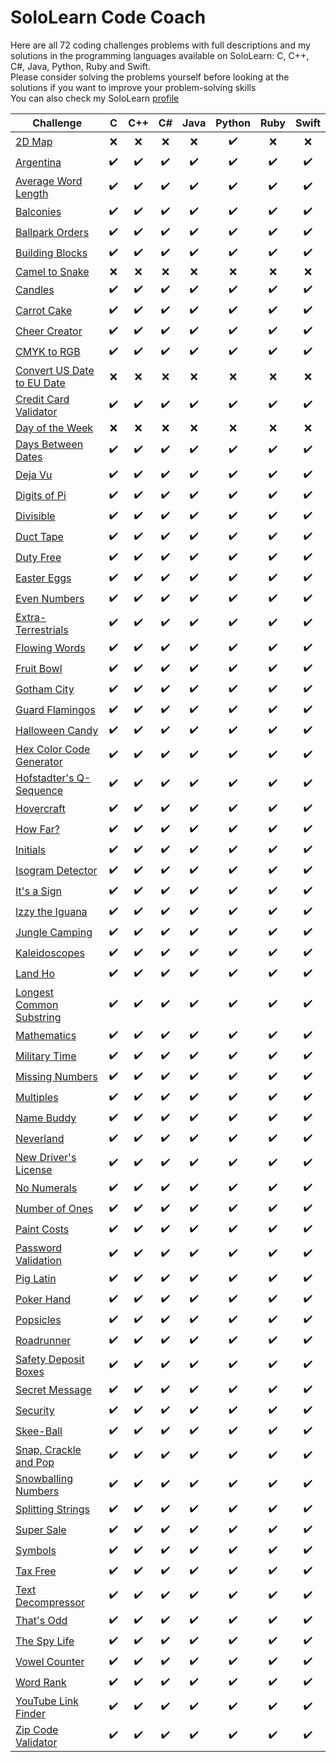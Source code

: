 # SoloLearn Code Coach

Here are all 72 coding challenges problems with full descriptions and my solutions in the programming languages available on SoloLearn: C, C++, C#, Java, Python, Ruby and Swift.  
Please consider solving the problems yourself before looking at the solutions if you want to improve your problem-solving skills  
You can also check my SoloLearn [profile](https://www.sololearn.com/profile/17500820)

Challenge | C   | C++ | C#  | Java | Python | Ruby | Swift |
---|:---:|:---:|:---:|:---:|:---:|:---:|:---:
[2D Map](<Code Coach/2D Map>)|❌|❌|❌|❌|✔️|❌|❌
[Argentina](<Code Coach/Argentina>)|✔️|✔️|✔️|✔️|✔️|✔️|✔️
[Average Word Length](<Code Coach/Average Word Length>)|✔️|✔️|✔️|✔️|✔️|✔️|✔️
[Balconies](<Code Coach/Balconies>)|✔️|✔️|✔️|✔️|✔️|✔️|✔️
[Ballpark Orders](<Code Coach/Ballpark Orders>)|✔️|✔️|✔️|✔️|✔️|✔️|✔️
[Building Blocks](<Code Coach/Building Blocks>)|✔️|✔️|✔️|✔️|✔️|✔️|✔️
[Camel to Snake](<Code Coach/Camel to Snake>)|❌|❌|❌|❌|❌|❌|❌
[Candles](<Code Coach/Candles>)|✔️|✔️|✔️|✔️|✔️|✔️|✔️
[Carrot Cake](<Code Coach/Carrot Cake>)|✔️|✔️|✔️|✔️|✔️|✔️|✔️
[Cheer Creator](<Code Coach/Cheer Creator>)|✔️|✔️|✔️|✔️|✔️|✔️|✔️
[CMYK to RGB](<Code Coach/CMYK to RGB>)|✔️|✔️|✔️|✔️|✔️|✔️|✔️
[Convert US Date to EU Date](<Code Coach/Convert US Date to EU Date>)|❌|❌|❌|❌|❌|❌|❌
[Credit Card Validator](<Code Coach/Credit Card Validator>)|✔️|✔️|✔️|✔️|✔️|✔️|✔️
[Day of the Week](<Code Coach/Day of the Week>)|❌|❌|❌|❌|❌|❌|❌
[Days Between Dates](<Code Coach/Days Between Dates>)|✔️|✔️|✔️|✔️|✔️|✔️|✔️
[Deja Vu](<Code Coach/Deja Vu>)|✔️|✔️|✔️|✔️|✔️|✔️|✔️
[Digits of Pi](<Code Coach/Digits of Pi>)|✔️|✔️|✔️|✔️|✔️|✔️|✔️
[Divisible](<Code Coach/Divisible>)|✔️|✔️|✔️|✔️|✔️|✔️|✔️
[Duct Tape](<Code Coach/Duct Tape>)|✔️|✔️|✔️|✔️|✔️|✔️|✔️
[Duty Free](<Code Coach/Duty Free>)|✔️|✔️|✔️|✔️|✔️|✔️|✔️
[Easter Eggs](<Code Coach/Easter Eggs>)|✔️|✔️|✔️|✔️|✔️|✔️|✔️
[Even Numbers](<Code Coach/Even Numbers>)|✔️|✔️|✔️|✔️|✔️|✔️|✔️
[Extra-Terrestrials](<Code Coach/Extra-Terrestrials>)|✔️|✔️|✔️|✔️|✔️|✔️|✔️
[Flowing Words](<Code Coach/Flowing Words>)|✔️|✔️|✔️|✔️|✔️|✔️|✔️
[Fruit Bowl](<Code Coach/Fruit Bowl>)|✔️|✔️|✔️|✔️|✔️|✔️|✔️
[Gotham City](<Code Coach/Gotham City>)|✔️|✔️|✔️|✔️|✔️|✔️|✔️
[Guard Flamingos](<Code Coach/Guard Flamingos>)|✔️|✔️|✔️|✔️|✔️|✔️|✔️
[Halloween Candy](<Code Coach/Halloween Candy>)|✔️|✔️|✔️|✔️|✔️|✔️|✔️
[Hex Color Code Generator](<Code Coach/Hex Color Code Generator>)|✔️|✔️|✔️|✔️|✔️|✔️|✔️
[Hofstadter's Q-Sequence](<Code Coach/Hofstadter's Q-Sequence>)|✔️|✔️|✔️|✔️|✔️|✔️|✔️
[Hovercraft](<Code Coach/Hovercraft>)|✔️|✔️|✔️|✔️|✔️|✔️|✔️
[How Far?](<Code Coach/How Far>)|✔️|✔️|✔️|✔️|✔️|✔️|✔️
[Initials](<Code Coach/Initials>)|✔️|✔️|✔️|✔️|✔️|✔️|✔️
[Isogram Detector](<Code Coach/Isogram Detector>)|✔️|✔️|✔️|✔️|✔️|✔️|✔️
[It's a Sign](<Code Coach/It's a Sign>)|✔️|✔️|✔️|✔️|✔️|✔️|✔️
[Izzy the Iguana](<Code Coach/Izzy the Iguana>)|✔️|✔️|✔️|✔️|✔️|✔️|✔️
[Jungle Camping](<Code Coach/Jungle Camping>)|✔️|✔️|✔️|✔️|✔️|✔️|✔️
[Kaleidoscopes](<Code Coach/Kaleidoscopes>)|✔️|✔️|✔️|✔️|✔️|✔️|✔️
[Land Ho](<Code Coach/Land Ho>)|✔️|✔️|✔️|✔️|✔️|✔️|✔️
[Longest Common Substring](<Code Coach/Longest Common Substring>)|✔️|✔️|✔️|✔️|✔️|✔️|✔️
[Mathematics](<Code Coach/Mathematics>)|✔️|✔️|✔️|✔️|✔️|✔️|✔️
[Military Time](<Code Coach/Military Time>)|✔️|✔️|✔️|✔️|✔️|✔️|✔️
[Missing Numbers](<Code Coach/Missing Numbers>)|✔️|✔️|✔️|✔️|✔️|✔️|✔️
[Multiples](<Code Coach/Multiples>)|✔️|✔️|✔️|✔️|✔️|✔️|✔️
[Name Buddy](<Code Coach/Name Buddy>)|✔️|✔️|✔️|✔️|✔️|✔️|✔️
[Neverland](<Code Coach/Neverland>)|✔️|✔️|✔️|✔️|✔️|✔️|✔️
[New Driver's License](<Code Coach/New Driver's License>)|✔️|✔️|✔️|✔️|✔️|✔️|✔️
[No Numerals](<Code Coach/No Numerals>)|✔️|✔️|✔️|✔️|✔️|✔️|✔️
[Number of Ones](<Code Coach/Number of Ones>)|✔️|✔️|✔️|✔️|✔️|✔️|✔️
[Paint Costs](<Code Coach/Paint Costs>)|✔️|✔️|✔️|✔️|✔️|✔️|✔️
[Password Validation](<Code Coach/Password Validation>)|✔️|✔️|✔️|✔️|✔️|✔️|✔️
[Pig Latin](<Code Coach/Pig Latin>)|✔️|✔️|✔️|✔️|✔️|✔️|✔️
[Poker Hand](<Code Coach/Poker Hand>)|✔️|✔️|✔️|✔️|✔️|✔️|✔️
[Popsicles](<Code Coach/Popsicles>)|✔️|✔️|✔️|✔️|✔️|✔️|✔️
[Roadrunner](<Code Coach/Roadrunner>)|✔️|✔️|✔️|✔️|✔️|✔️|✔️
[Safety Deposit Boxes](<Code Coach/Safety Deposit Boxes>)|✔️|✔️|✔️|✔️|✔️|✔️|✔️
[Secret Message](<Code Coach/Secret Messag>)|✔️|✔️|✔️|✔️|✔️|✔️|✔️
[Security](<Code Coach/Security>)|✔️|✔️|✔️|✔️|✔️|✔️|✔️
[Skee-Ball](<Code Coach/Skee-Ball>)|✔️|✔️|✔️|✔️|✔️|✔️|✔️
[Snap, Crackle and Pop](<Code Coach/Snap, Crackle and Pop>)|✔️|✔️|✔️|✔️|✔️|✔️|✔️
[Snowballing Numbers](<Code Coach/Snowballing Numbers>)|✔️|✔️|✔️|✔️|✔️|✔️|✔️
[Splitting Strings](<Code Coach/Splitting Strings>)|✔️|✔️|✔️|✔️|✔️|✔️|✔️
[Super Sale](<Code Coach/Super Sale>)|✔️|✔️|✔️|✔️|✔️|✔️|✔️
[Symbols](<Code Coach/Symbols>)|✔️|✔️|✔️|✔️|✔️|✔️|✔️
[Tax Free](<Code Coach/Tax Free>)|✔️|✔️|✔️|✔️|✔️|✔️|✔️
[Text Decompressor](<Code Coach/Text Decompressor>)|✔️|✔️|✔️|✔️|✔️|✔️|✔️
[That's Odd](<Code Coach/That's Odd>)|✔️|✔️|✔️|✔️|✔️|✔️|✔️
[The Spy Life](<Code Coach/The Spy Life>)|✔️|✔️|✔️|✔️|✔️|✔️|✔️
[Vowel Counter](<Code Coach/Vowel Counter>)|✔️|✔️|✔️|✔️|✔️|✔️|✔️
[Word Rank](<Code Coach/Word Rank>)|✔️|✔️|✔️|✔️|✔️|✔️|✔️
[YouTube Link Finder](<Code Coach/YouTube Link Finder>)|✔️|✔️|✔️|✔️|✔️|✔️|✔️
[Zip Code Validator](<Code Coach/Zip Code Validator>)|✔️|✔️|✔️|✔️|✔️|✔️|✔️

